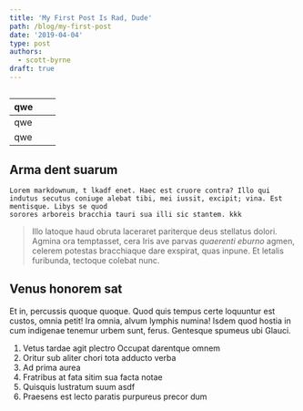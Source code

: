 ```yaml
---
title: 'My First Post Is Rad, Dude'
path: /blog/my-first-post
date: '2019-04-04'
type: post
authors:
  - scott-byrne
draft: true
---
```

## 

| qwe |  |  |
| --- | --- | --- |
| qwe |  |  |
| qwe |  |  |

## Arma dent suarum

    Lorem markdownum, t lkadf enet. Haec est cruore contra? Illo qui indutus secutus coniuge alebat tibi, mei iussit, excipit; vina. Est mentisque. Libys se quod
    sorores arboreis bracchia tauri sua illi sic stantem. kkk

> Illo latoque haud obruta laceraret pariterque deus stellatus dolori. Agmina
> ora temptasset, cera Iris ave parvas _quaerenti eburno_ agmen, celerem
> potestas bracchiaque dare exspirat, quas inpune. Et letalis furibunda,
> tectoque colebat nunc.

## Venus honorem sat

Et in, percussis quoque quoque. Quod quis tempus certe loquuntur est custos,
omnia petit! Ira omnia, alvum lymphis numina! Isdem quod hostia in cum indigenae
tenemur urbem sunt, ferus. Gentesque spumeus ubi Glauci.

1. Vetus tardae agit plectro Occupat darentque omnem
2. Oritur sub aliter chori tota adducto verba
3. Ad prima aurea
4. Fratribus at fata sitim sua facta notae
5. Quisquis lustratum suum asdf
6. Praesens est lecto paratis purpureus precor dum